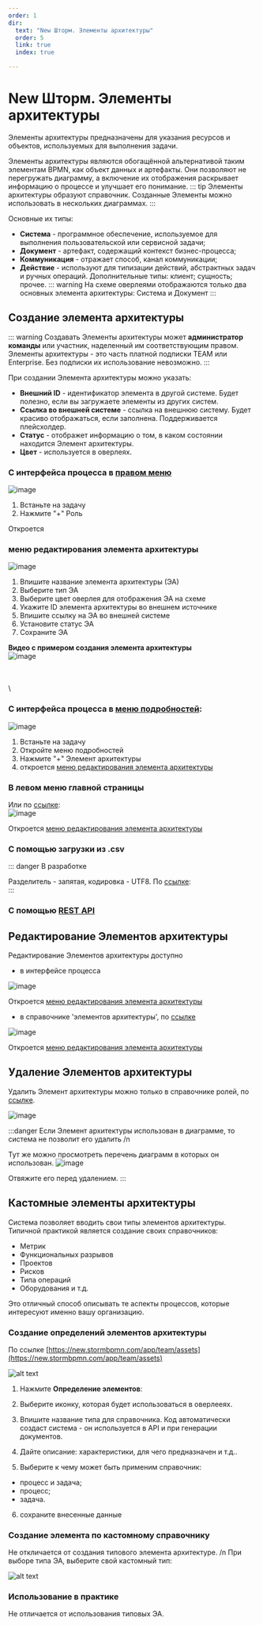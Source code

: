 ```yaml
---
order: 1
dir:
  text: "New Шторм. Элементы архитектуры"
  order: 5
  link: true
  index: true

---
```


# New Шторм. Элементы архитектуры

Элементы архитектуры предназначены для указания ресурсов и объектов, используемых для выполнения задачи.  

Элементы архитектуры являются обогащённой альтернативой таким элементам BPMN, как объект данных и артефакты. 
Они позволяют не перегружать диаграмму, а включение их отображения раскрывает информацию о процессе и улучшает его понимание.
::: tip
Элементы архитектуры образуют справочник. Созданные Элементы можно использовать в нескольких диаграммах.
:::

Основные их типы:
- **Система** - программное обеспечение, используемое для выполнения пользовательской или сервисной задачи;
- **Документ** - артефакт, содержащий контекст бизнес-процесса;
- **Коммуникация** - отражает способ, канал коммуникации;
- **Действие** - используют для типизации действий, абстрактных задач и ручных операций.
Дополнительные типы: клиент; сущность; прочее.
::: warning
На схеме оверлеями отображаются только два основных элемента архитектуры: Система и Документ
:::

## Создание элемента архитектуры

::: warning
Создавать Элементы архитектуры  может **администратор команды** или участник, наделенный им соответствующим правом. Элементы архитектуры - это часть платной подписки TEAM или Enterprise. Без подписки их использование невозможно.
:::

При создании Элемента архитектуры можно указать:
- **Внешний ID** - идентификатор элемента в другой системе. Будет полезно, если вы загружаете элементы из других систем.
- **Ссылка во внешней системе** - ссылка на внешнюю систему. Будет красиво отображаться, если заполнена. Поддерживается плейсхолдер.
- **Статус** - отображет информацию о том, в каком состоянии находится Элемент архитектуры.
- **Цвет** - используется в оверлеях.

### С интерфейса процесса в [правом меню](/features/1_bpmn-editor.md#правое-меню)

![image](create-element_architecture-1.png)
1) Встаньте на задачу
2) Нажмите "+" Роль

Откроется
### меню редактирования элемента архитектуры
![image](create-element_architecture-2.png)
1) Впишите название элемента архитектуры (ЭА)
2) Выберите тип ЭА
3) Выберите цвет оверлея для отображения ЭА на схеме
4) Укажите ID элемента архитектуры во внешнем источнике
5) Впишите ссылку на ЭА во внешней системе
6) Установите статус ЭА
7) Сохраните ЭА

__Видео с примером создания элемента архитектуры__ \
![image](create-element_architecture-rm.gif)

\
\
\

### С интерфейса процесса в [меню подробностей](#меню-подробностей):


![image](create-element_architecture-3.png)
1) Встаньте на задачу
2) Откройте меню подробностей
3) Нажмите "+" Элемент архитектуры
4) откроется [меню редактирования элемента архитектуры](#меню-редактирования-элемента-архитектуры)



### В левом меню главной страницы
Или по [ссылке](https://new.stormbpmn.com/app/team/assets):  
![image](create-element_architecture-4.png)

Откроется [меню редактирования элемента архитектуры](#меню-редактирования-элемента-архитектуры)

### C помощью загрузки из .csv
::: danger В разработке

Разделитель - запятая, кодировка - UTF8.
По [ссылке](https://new.stormbpmn.com/app/team):  
:::


### C помощью [REST API](/enterprise/rest-api.html#загрузка-и-или-обновление-элементов-архитектуры)






## Редактирование Элементов архитектуры

Редактирование Элементов архитектуры доступно
- в интерфейсе процесса 

![image](edit-element_architecture-1.png)

Откроется [меню редактирования элемента архитектуры](#меню-редактирования-элемента-архитектуры)


- в справочнике 'элементов архитектуры', по [ссылке](https://new.stormbpmn.com/app/team/assets)

![image](edit-element_architecture-2.png)

Откроется [меню редактирования элемента архитектуры](#меню-редактирования-элемента-архитектуры)




## Удаление Элементов архитектуры

Удалить Элемент архитектуры можно только в справочнике ролей, по [ссылке](https://newstormbpmn.com/app/team/assets).

![image](delete-element_architecture-1.png)

:::danger
Если Элемент архитектуры использован в диаграмме, то система не позволит его удалить /n

Тут же можно просмотреть перечень диаграмм в которых он использован. 
![image](list_chart-delete-element_architecture.png)

Отвяжите его перед удалением.
:::




## Кастомные элементы архитектуры

Система позволяет вводить свои типы элементов архитектуры. Типичной практикой является создание своих справочников:
- Метрик
- Функциональных разрывов
- Проектов
- Рисков
- Типа операций
- Оборудования
и т.д.

Это отличный способ описывать те аспекты процессов, которые интересуют именно вашу организацию.


### Создание определений элементов архитектуры

По ссылке [https://new.stormbpmn.com/app/team/assets](https://new.stormbpmn.com/app/team/assets)

![alt text](create-type-element_architecture.png)
 1) Нажмите **Определение элементов**:

 2) Выберите иконку, которая будет использоваться в оверлееях.
 3) Впишите название типа для справочника.
 Код автоматически создаст система - он используется в API и при генерации документов.
 4) Дайте описание: характеристики, для чего предназначен и т.д..
 5) Выберите к чему может быть применим справочник:
 - процесс и задача;
 - процесс;
 - задача.
 6) сохраните внесенные данные


 ### Создание элемента по кастомному справочнику
 Не откличается от создания типового элемента архитектуре. /n
 При выборе типа ЭА, выберите свой кастомный тип:

 ![alt text](custom-ea-3.png)

 ### Использование в практике
 Не отличается от использования типовых ЭА.
